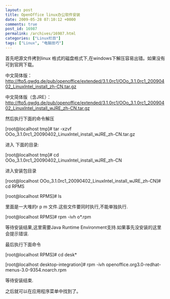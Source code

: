```yaml
---
layout: post
title: OpenOffice linux办公软件安装
date: 2009-05-28 07:10:12 +0000
comments: true
post_id: 16987
permalink: /archives/16987.html
categories: ["Linux栏目"]
tags: ["Linux", "电脑技巧"]
---
```


首先吧源文件拷到linux 格式的磁盘格式下,在windows下解压容易出错。如果没有可到官网下载。

中文简体版：<a href="http://ftp5.gwdg.de/pub/openoffice/extended/3.1.0rc1/OOo_3.1.0rc1_20090402_LinuxIntel_install_zh-CN.tar.gz">http://ftp5.gwdg.de/pub/openoffice/extended/3.1.0rc1/OOo_3.1.0rc1_20090402_LinuxIntel_install_zh-CN.tar.gz</a>

中文简体版（含JRE）：<a href="http://ftp5.gwdg.de/pub/openoffice/extended/3.1.0rc1/OOo_3.1.0rc1_20090402_LinuxIntel_install_wJRE_zh-CN.tar.gz">http://ftp5.gwdg.de/pub/openoffice/extended/3.1.0rc1/OOo_3.1.0rc1_20090402_LinuxIntel_install_wJRE_zh-CN.tar.gz</a>

然后执行下面的命令解压

[root@localhost tmp]# tar -xzvf OOo_3.1.0rc1_20090402_LinuxIntel_install_wJRE_zh-CN.tar.gz

进入 下面的目录:

[root@localhost tmp]# cd OOo_3.1.0rc1_20090402_LinuxIntel_install_wJRE_zh-CN

进入安装包目录

[root@localhost OOo_3.1.0rc1_20090402_LinuxIntel_install_wJRE_zh-CN]# cd RPMS

[root@localhost RPMS]# ls

里面是一大堆的r p m 文件.这些文件要同时执行,不能单独执行.

[root@localhost RPMS]# rpm -ivh o*.rpm

等待安装结果,这里需要Java Runtime Environment支持.如果事先没安装的这里会提示错误.

最后执行下面命令

[root@localhost RPMS]# cd desk*

[root@localhost desktop-integration]# rpm -ivh openoffice.org3.0-redhat-menus-3.0-9354.noarch.rpm

等待安装结束.

之后就可以在应用程序菜单中找到了。
